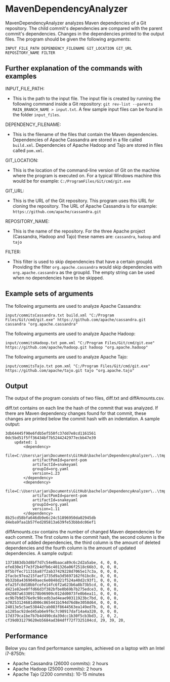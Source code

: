 # MavenDependencyAnalyzer

MavenDependencyAnalyzer analyzes Maven dependencies of a Git repository. The child commit's dependencies are compared with the parent commit's dependencies. Changes in the dependencies printed to the output files. The program should be given the following arguments:
```
INPUT_FILE_PATH DEPENDENCY_FILENAME GIT_LOCATION GIT_URL REPOSITORY_NAME FILTER
```

## Further explanation of the commands with examples

INPUT_FILE_PATH:
- This is the path to the input file. The input file is created by running the following command inside a Git repository: ```git rev-list --parents MAIN_BRANCH_NAME > input.txt```. A few sample input files can be found in the folder ```input_files```.

DEPENDENCY_FILENAME:
- This is the filename of the files that contain the Maven dependencies. Dependencies of Apache Cassandra are stored in a file called ```build.xml```. Dependencies of Apache Hadoop and Tajo are stored in files called ```pom.xml```.

GIT_LOCATION:
- This is the location of the command-line version of Git on the machine where the program is executed on. For a typical Windows machine this would be for example: ```C:/ProgramFiles/Git/cmd/git.exe```

GIT_URL:
- This is the URL of the Git repository. This program uses this URL for cloning the repository. The URL of Apache Cassandra is for example: ```https://github.com/apache/cassandra.git```

REPOSITORY_NAME:
- This is the name of the repository. For the three Apache project (Cassandra, Hadoop and Tajo) these names are: ```cassandra```, ```hadoop``` and ```tajo```

FILTER:
- This filter is used to skip dependencies that have a certain groupId. Providing the filter ```org.apache.cassandra``` would skip dependencies with ```org.apache.cassandra``` as the groupId. The empty string can be used when no dependencies have to be skipped.

## Example sets of arguments
The following arguments are used to analyze Apache Cassandra:
```
input/commitsCassandra.txt build.xml "C:/Program Files/Git/cmd/git.exe" https://github.com/apache/cassandra.git cassandra "org.apache.cassandra"
```

The following arguments are used to analyze Apache Hadoop:
```
input/commitsHadoop.txt pom.xml "C:/Program Files/Git/cmd/git.exe" https://github.com/apache/hadoop.git hadoop "org.apache.hadoop"
```

The following arguments are used to analyze Apache Tajo:
```
input/commitsTajo.txt pom.xml "C:/Program Files/Git/cmd/git.exe" https://github.com/apache/tajo.git tajo "org.apache.tajo"
```

## Output
The output of the program consists of two files, diff.txt and diffAmounts.csv.

diff.txt contains on each line the hash of the commit that was analyzed. If there are Maven dependency changes found for that commit, these changes are printed below the commit hash with an indentation. A sample output:

```
3db64445f90e6fdb5ef550fc37dd7e8cd1161561
0dc5bd51f5ff36434bf7b5244242977ecbb47e39
    updated: 1
        <dependency>
            file=C:\Users\arjan\Documents\GitHub\bachelor\DependencyAnalyzer\..\tmp\cassandra5\cassandra\build.xml
            artifactPomId=parent-pom
            artifactId=snakeyaml
            groupId=org.yaml
            version=1.23
        </dependency>
        <dependency>
            file=C:\Users\arjan\Documents\GitHub\bachelor\DependencyAnalyzer\..\tmp\cassandra5\cassandra\build.xml
            artifactPomId=parent-pom
            artifactId=snakeyaml
            groupId=org.yaml
            version=1.11
        </dependency>
8b25cd58bfa646db9e6c24c51896950da02945db
d4eba9faa1b57fed205813a639fe53bbbdc06ef1
```

diffAmounts.csv contains the number of changed Maven dependencies for each commit. The first column is the commit hash, the second column is the amount of added dependencies, the third column is the amount of deleted dependencies and the fourth column is the amount of updated dependencies. A sample output:

```
1371883db3d8bf7d7c54e0baaca89c6c2d2a5abe, 4, 0, 0,
efe830e1f7e3f2b4dfb6c401326a06f2518c66b3, 0, 0, 0,
8f5b7fec711316a87f2ab37429228d7065e17c3a, 0, 0, 0,
2facbc97ea215faef1735d9a3d5697162f61bc8c, 0, 0, 0,
9b32b8a4369049aec6e0848d21f524a40d2c93f1, 0, 0, 0,
efa25fc8d10bbfcefe14fc6f2a623b6a8b73b5cd, 0, 0, 0,
d421e82ee0ffd66d3f382bfbe0b69b7b275edce3, 0, 0, 0,
d42087a63309178b96909c012dd0073fe0b6ea11, 0, 0, 0,
ec9b7b9d376e9c98cedb3ad4eae90311923bc7bd, 0, 0, 0,
a70253124681d006c865441b194d76d8e3058d64, 0, 0, 0,
24013e5c5ae538442cab083f8644563ea149ed7b, 0, 0, 0,
a1285ac92ded45ab6e9f6c7c98917daf14a4a320, 0, 0, 0,
17d379ca1be7b7b4d490cda39dcc1b30f5cb3bd3, 2, 0, 2,
cf39d031279620eb5684ad384dff72f7325104cd, 29, 39, 20,
```

## Performance
Below you can find performance samples, achieved on a laptop with an Intel i7-8750h:
- Apache Cassandra (26000 commits): 2 hours
- Apache Hadoop (25000 commits): 2 hours
- Apache Tajo (2200 commits): 10-15 minutes